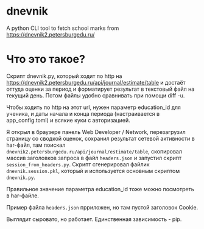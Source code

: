 # dnevnik
A python CLI tool to fetch school marks from https://dnevnik2.petersburgedu.ru/


# Что это такое?

Скрипт dnevnik.py, который ходит по http на https://dnevnik2.petersburgedu.ru/api/journal/estimate/table и достаёт оттуда оценки за период
и форматирует результат в текстовый файл на текущий день. Потом файлы удобно сравнивать при помощи diff -u.

Чтобы ходить по http на этот url, нужен параметр education_id для ученика, и даты начала и конца периода (настраивается в app_config.toml) и всякие куки с авторизацией.

Я открыл в браузере панель Web Developer / Network, перезагрузил страницу со сводкой оценок, сохранил результат сетевой активности в har-файл, там поискал `dnevnik2.petersburgedu.ru/api/journal/estimate/table`,
скопировал массив заголовков запроса в файл `headers.json` и запустил скрипт `session_from_headers.py`. Скрипт сгенерировал файлик `dnevnik.session.pkl`, который и используется основным скриптом `dnevnik.py`.

Правильное значение параметра education_id тоже можно посмотреть в har-файле.

Пример файла `headers.json` прриложен, но там пустой заголовок Cookie.

Выглядит сыровато, но работает. Единственная зависимость - pip.
